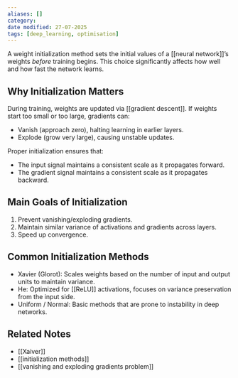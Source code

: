 ```yaml
---
aliases: []
category:
date modified: 27-07-2025
tags: [deep_learning, optimisation]
---
```

A weight initialization method sets the initial values of a [[neural network]]’s weights *before* training begins. This choice significantly affects how well and how fast the network learns.

## Why Initialization Matters

During training, weights are updated via [[gradient descent]]. If weights start too small or too large, gradients can:

* Vanish (approach zero), halting learning in earlier layers.
* Explode (grow very large), causing unstable updates.

Proper initialization ensures that:

* The input signal maintains a consistent scale as it propagates forward.
* The gradient signal maintains a consistent scale as it propagates backward.
## Main Goals of Initialization

1. Prevent vanishing/exploding gradients.
2. Maintain similar variance of activations and gradients across layers.
3. Speed up convergence.

## Common Initialization Methods

* Xavier (Glorot): Scales weights based on the number of input and output units to maintain variance.
* He: Optimized for [[ReLU]] activations, focuses on variance preservation from the input side.
* Uniform / Normal: Basic methods that are prone to instability in deep networks.

## Related Notes

* [[Xaiver]]
* [[initialization methods]]
* [[vanishing and exploding gradients problem]]

